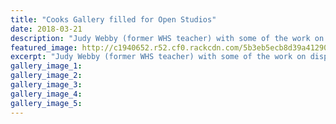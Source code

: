 ```yaml
---
title: "Cooks Gallery filled for Open Studios"
date: 2018-03-21
description: "Judy Webby (former WHS teacher) with some of the work on display at Cooks Gallery..."
featured_image: http://c1940652.r52.cf0.rackcdn.com/5b3eb5ecb8d39a412900020b/Judy-webby-350-midweek-21-march.gif
excerpt: "Judy Webby (former WHS teacher) with some of the work on display at Cooks Gallery."
gallery_image_1: 
gallery_image_2: 
gallery_image_3: 
gallery_image_4: 
gallery_image_5: 
---
```

